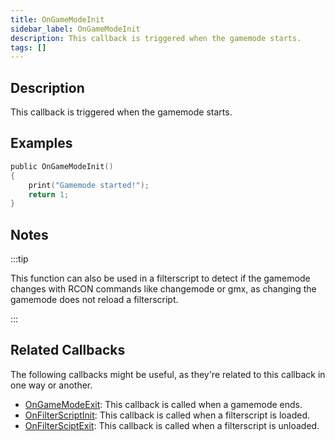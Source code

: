 ```yaml
---
title: OnGameModeInit
sidebar_label: OnGameModeInit
description: This callback is triggered when the gamemode starts.
tags: []
---
```


## Description

This callback is triggered when the gamemode starts.

## Examples

```c
public OnGameModeInit()
{
    print("Gamemode started!");
    return 1;
}
```

## Notes

:::tip

This function can also be used in a filterscript to detect if the gamemode changes with RCON commands like changemode or gmx, as changing the gamemode does not reload a filterscript.

:::

## Related Callbacks

The following callbacks might be useful, as they're related to this callback in one way or another.

- [OnGameModeExit](OnGameModeExit): This callback is called when a gamemode ends.
- [OnFilterScriptInit](OnFilterScriptInit): This callback is called when a filterscript is loaded.
- [OnFilterSciptExit](OnFilterScriptExit): This callback is called when a filterscript is unloaded.
